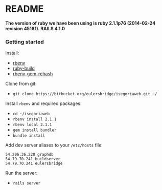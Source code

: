 # README #

**The version of ruby we have been using is ruby 2.1.1p76 (2014-02-24 revision 45161). RAILS 4.1.0**

### Getting started ###

Install:

- [rbenv](https://github.com/rbenv/rbenv)
- [ruby-build](https://github.com/rbenv/ruby-build)
- [rbenv-gem-rehash](https://github.com/rbenv/rbenv-gem-rehash)

Clone from git:

- `git clone https://bitbucket.org/eulersbridge/isegoriaweb.git ~/`

Install `rbenv` and required packages:

- `cd ~/isegoriaweb`
- `rbenv install 2.1.1`
- `rbenv local 2.1.1`
- `gem install bundler`
- `bundle install`

Add dev server aliases to your `/etc/hosts` file:

```
54.206.36.220 graphdb                                                          
54.79.70.241 buildserver                                                       
54.79.70.241 eulersbridge
```

Run the server:

- `rails server`
